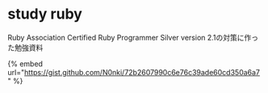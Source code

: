 # study ruby

Ruby Association Certified Ruby Programmer Silver version 2.1の対策に作った勉強資料

{% embed url="https://gist.github.com/N0nki/72b2607990c6e76c39ade60cd350a6a7" %}

